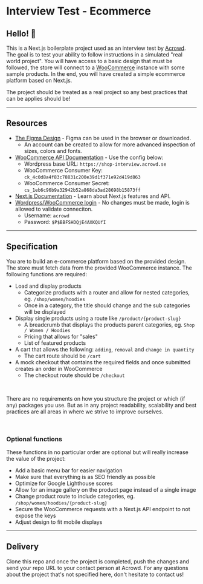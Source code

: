 # Interview Test - Ecommerce

## Hello!  👋 

This is a Next.js boilerplate project used as an interview test by [Acrowd](https://acrowd.se). The goal is to test your ability to follow instructions in a simulated "real world project". You will have access to a basic design that must be followed, the store will connect to a [WooCommerce](https://woocommerce.com/) instance with some sample products. In the end, you will have created a simple ecommerce platform based on Next.js.

The project should be treated as a real project so any best practices that can be applies should be!

---

## Resources

- [The Figma Design](https://www.figma.com/file/z7jZJGxVyjScHaNlVVlh6d/Shop-Interview?node-id=0%3A1) - Figma can be used in the browser or downloaded.
    - An account can be created to allow for more advanced inspection of sizes, colors and fonts.
- [WooCommerce API Documentation](https://woocommerce.github.io/woocommerce-rest-api-docs) - Use the config below:
    - Wordpress base URL: `https://shop-interview.acrowd.se`
    - WooCommerce Consumer Key: `ck_4c0d8a4f83c78831c200e39d1f371e92d419d863`
    - WooCommerce Consumer Secret: `cs_1eb6c96b9a32942b52a868da3ad28698b15873ff`
- [Next.js Documentation](https://nextjs.org/docs) - Learn about Next.js features and API.
- [Wordpress/WooCommerce login](https://shop-interview.acrowd.se/wp-admin) - No changes must be made, login is allowed to validate conneciton.
    - Username: `acrowd`
    - Password: `$P$BBFSHDQjE4AXKQUfI`

----

## Specification

You are to build an e-commerce platform based on the provided design. The store must fetch data from the provided WooCommerce instance. The following functions are required:

- Load and display products
    - Categorize products with a router and allow for nested categories, eg. `/shop/women/hoodies`
    - Once in a category, the title should change and the sub categories will be displayed
- Display single products using a route like `/product/{product-slug}`
    - A breadcrumb that displays the products parent categories, eg. `Shop / Women / Hoodies`
    - Pricing that allows for "sales"
    - List of featured products
- A cart that allows the following: `adding`, `removal` and `change in quantity`
    - The cart route should be `/cart`
- A mock checkout that contains the required fields and once submitted creates an order in WooCommerce
    - The checkout route should be `/checkout`

<br>

There are no requirements on how you structure the project or which (if any) packages you use. But as in any project readability, scalability and best practices are all areas in where we strive to improve ourselves.

<br>

### Optional functions

These functions in no particular order are optional but will really increase the value of the project:

- Add a basic menu bar for easier navigation
- Make sure that everything is as SEO friendly as possible
- Optimize for Google Lighthouse scores
- Allow for an image gallery on the product page instead of a single image
- Change product route to include categories, eg. `/shop/women/hoodies/{product-slug}`
- Secure the WooCommerce requests with a Next.js API endpoint to not expose the keys
- Adjust design to fit mobile displays

---

## Delivery

Clone this repo and once the project is completed, push the changes and send your repo URL to your contact person at Acrowd. For any questions about the project that's not specified here, don't hesitate to contact us!
